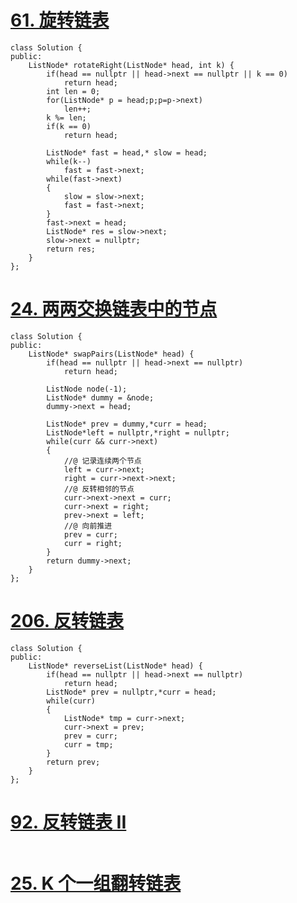 # [61. 旋转链表](https://leetcode-cn.com/problems/rotate-list/)

```
class Solution {
public:
    ListNode* rotateRight(ListNode* head, int k) {     
		if(head == nullptr || head->next == nullptr || k == 0)
			return head;		
		int len = 0;
		for(ListNode* p = head;p;p=p->next)
			len++;
		k %= len;
		if(k == 0)
			return head;
		
		ListNode* fast = head,* slow = head;
		while(k--)
			fast = fast->next;
		while(fast->next)
		{
			slow = slow->next;
			fast = fast->next;
		}
		fast->next = head;
		ListNode* res = slow->next;
		slow->next = nullptr;
		return res;
    }
};
```

# [24. 两两交换链表中的节点](https://leetcode-cn.com/problems/swap-nodes-in-pairs/)

```
class Solution {
public:
    ListNode* swapPairs(ListNode* head) {
        if(head == nullptr || head->next == nullptr) 
            return head;
        
        ListNode node(-1);
        ListNode* dummy = &node;
        dummy->next = head;

        ListNode* prev = dummy,*curr = head;
        ListNode*left = nullptr,*right = nullptr;
        while(curr && curr->next)
        {
            //@ 记录连续两个节点
            left = curr->next;
            right = curr->next->next;
            //@ 反转相邻的节点
            curr->next->next = curr;
            curr->next = right;
            prev->next = left;
            //@ 向前推进
            prev = curr;
            curr = right;
        }
        return dummy->next;
    }
};
```

# [206. 反转链表](https://leetcode-cn.com/problems/reverse-linked-list/)

```
class Solution {
public:
    ListNode* reverseList(ListNode* head) {
        if(head == nullptr || head->next == nullptr)
            return head;
        ListNode* prev = nullptr,*curr = head;
        while(curr)
        {
            ListNode* tmp = curr->next;
            curr->next = prev;
            prev = curr;
            curr = tmp;
        }
        return prev;
    }
};
```

# [92. 反转链表 II](https://leetcode-cn.com/problems/reverse-linked-list-ii/)

```

```

# [25. K 个一组翻转链表](https://leetcode-cn.com/problems/reverse-nodes-in-k-group/)

```

```

